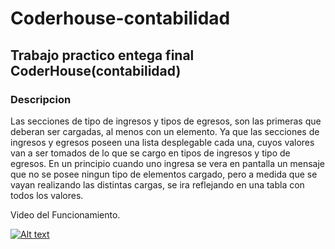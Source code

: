 # Coderhouse-contabilidad
## Trabajo practico entega final CoderHouse(contabilidad)
### Descripcion
Las secciones de tipo de ingresos y tipos de egresos, son las primeras que deberan ser cargadas, al menos con un elemento. Ya que las secciones de ingresos y egresos poseen una lista desplegable cada una, cuyos valores van a ser tomados de lo que se cargo en tipos de ingresos y tipo de egresos.
En un principio cuando uno ingresa se vera en pantalla un mensaje que no se posee ningun tipo de elementos cargado, pero a medida que se vayan realizando las distintas cargas, se ira reflejando en una tabla con todos los valores.


Video del Funcionamiento.

[![Alt text](https://img.youtube.com/vi/fwhE3ovCUqE/0.jpg)](https://www.youtube.com/watch?v=fwhE3ovCUqE)
